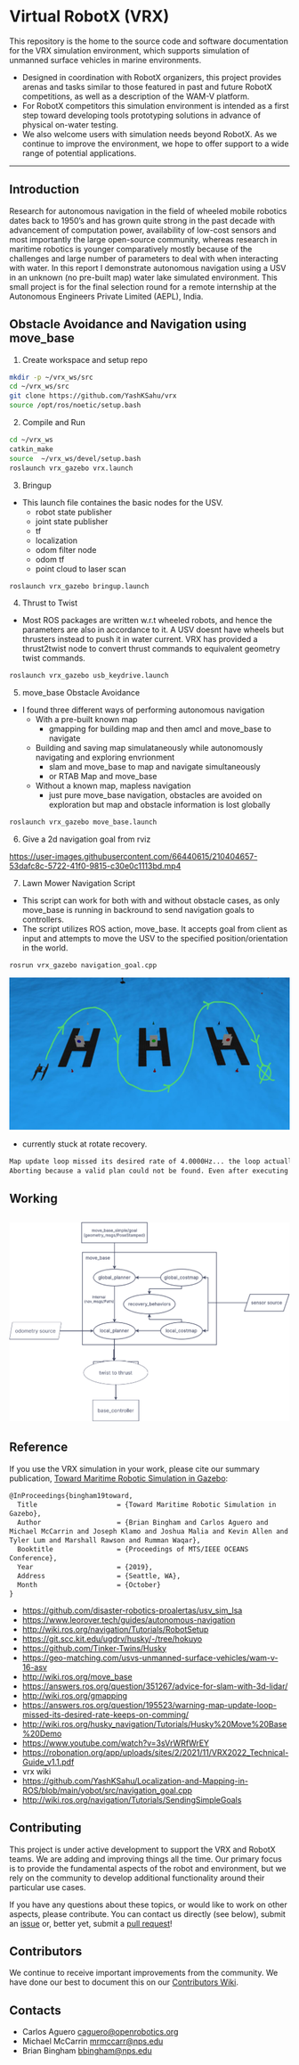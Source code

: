 # Virtual RobotX (VRX)
This repository is the home to the source code and software documentation for the VRX simulation environment, which supports simulation of unmanned surface vehicles in marine environments.
* Designed in coordination with RobotX organizers, this project provides arenas and tasks similar to those featured in past and future RobotX competitions, as well as a description of the WAM-V platform.
* For RobotX competitors this simulation environment is intended as a first step toward developing tools prototyping solutions in advance of physical on-water testing.
* We also welcome users with simulation needs beyond RobotX. As we continue to improve the environment, we hope to offer support to a wide range of potential applications.

---
## Introduction
Research for autonomous navigation in the field of wheeled mobile robotics dates back to 1950’s and has grown quite strong in the past decade with advancement of computation power, availability of low-cost sensors and most importantly the large open-source community, whereas research in maritime robotics is younger comparatively mostly because of the challenges and large number of parameters to deal with when interacting with water. In this report I demonstrate autonomous navigation using a USV in an unknown (no pre-built map) water lake simulated environment. This small project is for the final selection round for a remote internship at the Autonomous Engineers Private Limited (AEPL), India.

## Obstacle Avoidance and Navigation using move_base
1. Create workspace and setup repo
```bash
mkdir -p ~/vrx_ws/src
cd ~/vrx_ws/src
git clone https://github.com/YashKSahu/vrx
source /opt/ros/noetic/setup.bash
```
2. Compile and Run
```bash
cd ~/vrx_ws
catkin_make
source  ~/vrx_ws/devel/setup.bash
roslaunch vrx_gazebo vrx.launch
```
3. Bringup
- This launch file containes the basic nodes for the USV.
  - robot state publisher
  - joint state publisher
  - tf
  - localization
  - odom filter node
  - odom tf
  - point cloud to laser scan
```bash
roslaunch vrx_gazebo bringup.launch
```
4. Thrust to Twist
- Most ROS packages are written w.r.t wheeled robots, and hence the parameters are also in accordance to it. A USV doesnt have wheels but thrusters instead to push it in water current. VRX has provided a thrust2twist node to convert thrust commands to equivalent geometry twist commands.
```bash
roslaunch vrx_gazebo usb_keydrive.launch
```
5. move_base Obstacle Avoidance
- I found three different ways of performing autonomous navigation
  - With a pre-built known map
    - gmapping for building map and then amcl and move_base to navigate
  - Building and saving map simulataneously while autonomously navigating and exploring envrionment
    - slam and move_base to map and navigate simultaneously 
    - or RTAB Map and move_base
  - Without a known map, mapless navigation
    - just pure move_base navigation, obstacles are avoided on exploration but map and obstacle information is lost globally

```bash
roslaunch vrx_gazebo move_base.launch
```
6. Give a 2d navigation goal from rviz

https://user-images.githubusercontent.com/66440615/210404657-53dafc8c-5722-41f0-9815-c30e0c1113bd.mp4

7. Lawn Mower Navigation Script
- This script can work for both with and without obstacle cases, as only move_base is running in backround to send navigation goals to controllers.
- The script utilizes ROS action, move_base. It accepts goal from client as input and attempts to move the USV to the specified position/orientation in the world.
```bash
rosrun vrx_gazebo navigation_goal.cpp
```
![](images/lawn.jpeg)

- currently stuck at rotate recovery.
```bash
Map update loop missed its desired rate of 4.0000Hz... the loop actually took 1.4040 seconds.
Aborting because a valid plan could not be found. Even after executing all recovery behaviors
```
## Working
![](images/flow2.png)
---

## Reference

If you use the VRX simulation in your work, please cite our summary publication, [Toward Maritime Robotic Simulation in Gazebo](https://wiki.nps.edu/display/BB/Publications?preview=/1173263776/1173263778/PID6131719.pdf): 

```
@InProceedings{bingham19toward,
  Title                    = {Toward Maritime Robotic Simulation in Gazebo},
  Author                   = {Brian Bingham and Carlos Aguero and Michael McCarrin and Joseph Klamo and Joshua Malia and Kevin Allen and Tyler Lum and Marshall Rawson and Rumman Waqar},
  Booktitle                = {Proceedings of MTS/IEEE OCEANS Conference},
  Year                     = {2019},
  Address                  = {Seattle, WA},
  Month                    = {October}
}
```
- https://github.com/disaster-robotics-proalertas/usv_sim_lsa
- https://www.leorover.tech/guides/autonomous-navigation
- http://wiki.ros.org/navigation/Tutorials/RobotSetup
- https://git.scc.kit.edu/ugdrv/husky/-/tree/hokuyo
- https://github.com/Tinker-Twins/Husky
- https://geo-matching.com/usvs-unmanned-surface-vehicles/wam-v-16-asv
- http://wiki.ros.org/move_base
- https://answers.ros.org/question/351267/advice-for-slam-with-3d-lidar/
- http://wiki.ros.org/gmapping
- https://answers.ros.org/question/195523/warning-map-update-loop-missed-its-desired-rate-keeps-on-comming/
- http://wiki.ros.org/husky_navigation/Tutorials/Husky%20Move%20Base%20Demo
- https://www.youtube.com/watch?v=3sVrWRfWrEY
- https://robonation.org/app/uploads/sites/2/2021/11/VRX2022_Technical-Guide_v1.1.pdf
- vrx wiki
- https://github.com/YashKSahu/Localization-and-Mapping-in-ROS/blob/main/yobot/src/navigation_goal.cpp
- http://wiki.ros.org/navigation/Tutorials/SendingSimpleGoals

## Contributing
This project is under active development to support the VRX and RobotX teams. We are adding and improving things all the time. Our primary focus is to provide the fundamental aspects of the robot and environment, but we rely on the community to develop additional functionality around their particular use cases.

If you have any questions about these topics, or would like to work on other aspects, please contribute.  You can contact us directly (see below), submit an [issue](https://github.com/osrf/vrx/issues) or, better yet, submit a [pull request](https://github.com/osrf/vrx/pulls/)!

## Contributors

We continue to receive important improvements from the community.  We have done our best to document this on our [Contributors Wiki](https://github.com/osrf/vrx/wiki/Contributors).

## Contacts

 * Carlos Aguero <caguero@openrobotics.org>
 * Michael McCarrin <mrmccarr@nps.edu>
 * Brian Bingham <bbingham@nps.edu>
